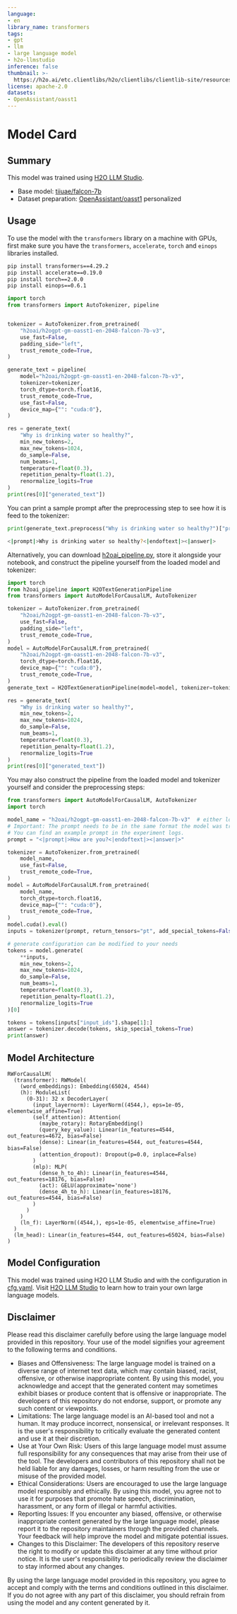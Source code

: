 ```yaml
---
language:
- en
library_name: transformers
tags:
- gpt
- llm
- large language model
- h2o-llmstudio
inference: false
thumbnail: >-
  https://h2o.ai/etc.clientlibs/h2o/clientlibs/clientlib-site/resources/images/favicon.ico
license: apache-2.0
datasets:
- OpenAssistant/oasst1
---
```

# Model Card
## Summary

This model was trained using [H2O LLM Studio](https://github.com/h2oai/h2o-llmstudio).
- Base model: [tiiuae/falcon-7b](https://huggingface.co/tiiuae/falcon-7b)
- Dataset preparation: [OpenAssistant/oasst1](https://github.com/h2oai/h2o-llmstudio/blob/1935d84d9caafed3ee686ad2733eb02d2abfce57/app_utils/utils.py#LL1896C5-L1896C28) personalized


## Usage

To use the model with the `transformers` library on a machine with GPUs, first make sure you have the `transformers`, `accelerate`, `torch` and `einops` libraries installed.

```bash
pip install transformers==4.29.2
pip install accelerate==0.19.0
pip install torch==2.0.0
pip install einops==0.6.1
```

```python
import torch
from transformers import AutoTokenizer, pipeline


tokenizer = AutoTokenizer.from_pretrained(
    "h2oai/h2ogpt-gm-oasst1-en-2048-falcon-7b-v3",
    use_fast=False,
    padding_side="left",
    trust_remote_code=True,
)

generate_text = pipeline(
    model="h2oai/h2ogpt-gm-oasst1-en-2048-falcon-7b-v3",
    tokenizer=tokenizer,
    torch_dtype=torch.float16,
    trust_remote_code=True,
    use_fast=False,
    device_map={"": "cuda:0"},
)

res = generate_text(
    "Why is drinking water so healthy?",
    min_new_tokens=2,
    max_new_tokens=1024,
    do_sample=False,
    num_beams=1,
    temperature=float(0.3),
    repetition_penalty=float(1.2),
    renormalize_logits=True
)
print(res[0]["generated_text"])
```

You can print a sample prompt after the preprocessing step to see how it is feed to the tokenizer:

```python
print(generate_text.preprocess("Why is drinking water so healthy?")["prompt_text"])
```

```bash
<|prompt|>Why is drinking water so healthy?<|endoftext|><|answer|>
```

Alternatively, you can download [h2oai_pipeline.py](h2oai_pipeline.py), store it alongside your notebook, and construct the pipeline yourself from the loaded model and tokenizer:


```python
import torch
from h2oai_pipeline import H2OTextGenerationPipeline
from transformers import AutoModelForCausalLM, AutoTokenizer

tokenizer = AutoTokenizer.from_pretrained(
    "h2oai/h2ogpt-gm-oasst1-en-2048-falcon-7b-v3",
    use_fast=False,
    padding_side="left",
    trust_remote_code=True,
)
model = AutoModelForCausalLM.from_pretrained(
    "h2oai/h2ogpt-gm-oasst1-en-2048-falcon-7b-v3",
    torch_dtype=torch.float16,
    device_map={"": "cuda:0"},
    trust_remote_code=True,
)
generate_text = H2OTextGenerationPipeline(model=model, tokenizer=tokenizer)

res = generate_text(
    "Why is drinking water so healthy?",
    min_new_tokens=2,
    max_new_tokens=1024,
    do_sample=False,
    num_beams=1,
    temperature=float(0.3),
    repetition_penalty=float(1.2),
    renormalize_logits=True
)
print(res[0]["generated_text"])
```


You may also construct the pipeline from the loaded model and tokenizer yourself and consider the preprocessing steps:

```python
from transformers import AutoModelForCausalLM, AutoTokenizer
import torch

model_name = "h2oai/h2ogpt-gm-oasst1-en-2048-falcon-7b-v3"  # either local folder or huggingface model name
# Important: The prompt needs to be in the same format the model was trained with.
# You can find an example prompt in the experiment logs.
prompt = "<|prompt|>How are you?<|endoftext|><|answer|>"

tokenizer = AutoTokenizer.from_pretrained(
    model_name,
    use_fast=False,
    trust_remote_code=True,
)
model = AutoModelForCausalLM.from_pretrained(
    model_name,
    torch_dtype=torch.float16,
    device_map={"": "cuda:0"},
    trust_remote_code=True,
)
model.cuda().eval()
inputs = tokenizer(prompt, return_tensors="pt", add_special_tokens=False).to("cuda")

# generate configuration can be modified to your needs
tokens = model.generate(
    **inputs,
    min_new_tokens=2,
    max_new_tokens=1024,
    do_sample=False,
    num_beams=1,
    temperature=float(0.3),
    repetition_penalty=float(1.2),
    renormalize_logits=True
)[0]

tokens = tokens[inputs["input_ids"].shape[1]:]
answer = tokenizer.decode(tokens, skip_special_tokens=True)
print(answer)
```

## Model Architecture

```
RWForCausalLM(
  (transformer): RWModel(
    (word_embeddings): Embedding(65024, 4544)
    (h): ModuleList(
      (0-31): 32 x DecoderLayer(
        (input_layernorm): LayerNorm((4544,), eps=1e-05, elementwise_affine=True)
        (self_attention): Attention(
          (maybe_rotary): RotaryEmbedding()
          (query_key_value): Linear(in_features=4544, out_features=4672, bias=False)
          (dense): Linear(in_features=4544, out_features=4544, bias=False)
          (attention_dropout): Dropout(p=0.0, inplace=False)
        )
        (mlp): MLP(
          (dense_h_to_4h): Linear(in_features=4544, out_features=18176, bias=False)
          (act): GELU(approximate='none')
          (dense_4h_to_h): Linear(in_features=18176, out_features=4544, bias=False)
        )
      )
    )
    (ln_f): LayerNorm((4544,), eps=1e-05, elementwise_affine=True)
  )
  (lm_head): Linear(in_features=4544, out_features=65024, bias=False)
)
```

## Model Configuration

This model was trained using H2O LLM Studio and with the configuration in [cfg.yaml](cfg.yaml). Visit [H2O LLM Studio](https://github.com/h2oai/h2o-llmstudio) to learn how to train your own large language models.


## Disclaimer

Please read this disclaimer carefully before using the large language model provided in this repository. Your use of the model signifies your agreement to the following terms and conditions.

- Biases and Offensiveness: The large language model is trained on a diverse range of internet text data, which may contain biased, racist, offensive, or otherwise inappropriate content. By using this model, you acknowledge and accept that the generated content may sometimes exhibit biases or produce content that is offensive or inappropriate. The developers of this repository do not endorse, support, or promote any such content or viewpoints.
- Limitations: The large language model is an AI-based tool and not a human. It may produce incorrect, nonsensical, or irrelevant responses. It is the user's responsibility to critically evaluate the generated content and use it at their discretion.
- Use at Your Own Risk: Users of this large language model must assume full responsibility for any consequences that may arise from their use of the tool. The developers and contributors of this repository shall not be held liable for any damages, losses, or harm resulting from the use or misuse of the provided model.
- Ethical Considerations: Users are encouraged to use the large language model responsibly and ethically. By using this model, you agree not to use it for purposes that promote hate speech, discrimination, harassment, or any form of illegal or harmful activities.
- Reporting Issues: If you encounter any biased, offensive, or otherwise inappropriate content generated by the large language model, please report it to the repository maintainers through the provided channels. Your feedback will help improve the model and mitigate potential issues.
- Changes to this Disclaimer: The developers of this repository reserve the right to modify or update this disclaimer at any time without prior notice. It is the user's responsibility to periodically review the disclaimer to stay informed about any changes.

By using the large language model provided in this repository, you agree to accept and comply with the terms and conditions outlined in this disclaimer. If you do not agree with any part of this disclaimer, you should refrain from using the model and any content generated by it.
